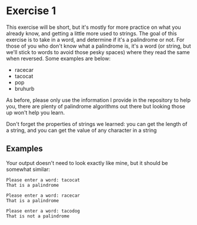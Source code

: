 # Exercise 1
This exercise will be short, but it's mostly for more practice on what you already know, and getting a little more used to strings. The goal of this exercise is to take in a word, and determine if it's a palindrome or not. For those of you who don't know what a palindrome is, it's a word (or string, but we'll stick to words to avoid those pesky spaces) where they read the same when reversed. Some examples are below:
* racecar
* tacocat
* pop
* bruhurb

As before, please only use the information I provide in the repository to help you, there are plenty of palindrome algorithms out there but looking those up won't help you learn.

Don't forget the properties of strings we learned: you can get the length of a string, and you can get the value of any character in a string

## Examples
Your output doesn't need to look exactly like mine, but it should be somewhat similar:
```
Please enter a word: tacocat
That is a palindrome
```

```
Please enter a word: racecar
That is a palindrome
```

```
Please enter a word: tacodog
That is not a palindrome
```